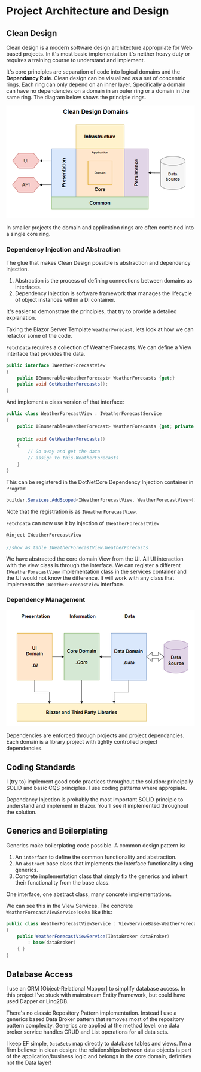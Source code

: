 # Project Architecture and Design

## Clean Design

Clean design is a modern software design architecture appropriate for Web based projects.  In it's most basic implementation it's neither heavy duty or requires a training course to understand and implement.

It's core principles are separation of code into logical domains and the **Dependancy Rule**.  Clean design can be visualized as a set of concentric rings.  Each ring can only depend on an inner layer.  Specifically a domain can have no dependencies on a domain in an outer ring or a domain in the same ring.  The diagram below shows the principle rings.

![Clean Design Domains](./clean-design-domains.png)

In smaller projects the domain and application rings are often combined into a single core ring.

### Dependency Injection and Abstraction

The glue that makes Clean Design possible is abstraction and dependency injection.

1. Abstraction is the process of defining connections between domains as interfaces.
2. Dependency Injection is software framework that manages the lifecycle of object instances within a DI container.   

It's easier to demonstrate the principles, that try to provide a detailed explanation.

Taking the Blazor Server Template `WeatherForecast`, lets look at how we can refactor some of the code.

`FetchData` requires a collection of WeatherForecasts.  We can define a View interface that provides the data.

```csharp
public interface IWeatherForecastView
{
    public IEnumerable<WeatherForecast> WeatherForecasts {get;}
    public void GetWeatherForecasts();
}
```

And implement a class version of that interface:

```csharp
public class WeatherForecastView : IWeatherForecastService
{
    public IEnumerable<WeatherForecast> WeatherForecasts {get; private set;} = new List<WeatherForecast>();
    
    public void GetWeatherForecasts()
    {
        // Go away and get the data
        // assign to this.WeatherForecasts 
    }
}
```

This can be registered in the DotNetCore Dependency Injection container in `Program`:

```csharp
builder.Services.AddScoped<IWeatherForecastView, WeatherForecastView>();
```

Note that the registration is as `IWeatherForecastView`.  

`FetchData` can now use it by injection of `IWeatherForecastView`

```csharp
@inject IWeatherForecastView

//show as table IWeatherForecastView.WeatherForecasts
```

We have abstracted the core domain View from the UI.  All UI interaction with the view class is through the interface.  We can register a different `IWeatherForecastView` implementation class in the services container and the UI would not know the difference.  It will work with any class that implements the `IWeatherForecastView` interface.

### Dependency Management

![Clean Design](./clean-design.png)

Dependencies are enforced through projects and project dependancies.  Each domain is a library project with tightly controlled project dependencies.

## Coding Standards

I (try to) implement good code practices throughout the solution: principally SOLID and basic CQS principles.  I use coding patterns where appropiate.

Dependancy Injection is probably the most important SOLID principle to understand and implement in Blazor.  You'll see it implemented throughout the solution.

## Generics and Boilerplating

Generics make boilerplating code possible.  A common design pattern is:

1. An `interface` to define the common functionality and abstraction.
2. An `abstract` base class that implements the interface functionality using generics.
3. Concrete implementation class that simply fix the generics and inherit their functionality from the base class.

One interface, one abstract class, many concrete implementations.

We can see this in the View Services.  The concrete `WeatherForecastViewService` looks like this:

```csharp
public class WeatherForecastViewService : ViewServiceBase<WeatherForecast>
{
    public WeatherForecastViewService(IDataBroker dataBroker)
        : base(dataBroker)
    { }
}
```

## Database Access

I use an ORM [Object-Relational Mapper] to simplify database access.  In this project I've stuck with mainstream Entity Framework, but could have used Dapper or Linq2DB.

There's no classic Repository Pattern implementation.  Instead I use a generics based Data Broker pattern that removes most of the repository pattern complexity.  Generics are applied at the method level: one data broker service handles CRUD and List operations for all data sets.

I keep EF simple, `DataSets` map directly to database tables and views.  I'm a firm believer in clean design: the relationships between data objects is part of the application/business logic and belongs in the core domain, definitley not the Data layer! 

